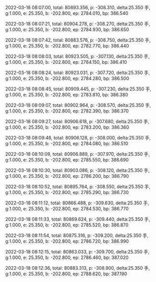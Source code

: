 2022-03-18 08:07:00, total: 80893.356, p: -308.310, delta:25.350 手, g:1.000, e: 25.350, b: -202.800, ep: 2784.010, bp: 386.540

2022-03-18 08:07:21, total: 80904.278, p: -308.270, delta:25.350 手, g:1.000, e: 25.350, b: -202.800, ep: 2784.930, bp: 386.650

2022-03-18 08:07:42, total: 80883.576, p: -308.750, delta:25.350 手, g:1.000, e: 25.350, b: -202.800, ep: 2782.770, bp: 386.440

2022-03-18 08:08:03, total: 80923.505, p: -307.130, delta:25.350 手, g:1.000, e: 25.350, b: -202.800, ep: 2784.150, bp: 386.410

2022-03-18 08:08:24, total: 80923.031, p: -307.720, delta:25.350 手, g:1.000, e: 25.350, b: -202.800, ep: 2784.280, bp: 386.500

2022-03-18 08:08:45, total: 80909.445, p: -307.230, delta:25.350 手, g:1.000, e: 25.350, b: -202.800, ep: 2783.810, bp: 386.380

2022-03-18 08:09:07, total: 80902.964, p: -308.570, delta:25.350 手, g:1.000, e: 25.350, b: -202.800, ep: 2782.390, bp: 386.370

2022-03-18 08:09:27, total: 80906.618, p: -307.680, delta:25.350 手, g:1.000, e: 25.350, b: -202.800, ep: 2783.200, bp: 386.360

2022-03-18 08:09:48, total: 80906.128, p: -308.000, delta:25.350 手, g:1.000, e: 25.350, b: -202.800, ep: 2784.080, bp: 386.510

2022-03-18 08:10:09, total: 80906.889, p: -307.970, delta:25.350 手, g:1.000, e: 25.350, b: -202.800, ep: 2785.550, bp: 386.690

2022-03-18 08:10:30, total: 80903.086, p: -308.120, delta:25.350 手, g:1.000, e: 25.350, b: -202.800, ep: 2786.200, bp: 386.790

2022-03-18 08:10:52, total: 80895.764, p: -308.550, delta:25.350 手, g:1.000, e: 25.350, b: -202.800, ep: 2785.290, bp: 386.730

2022-03-18 08:11:12, total: 80866.488, p: -309.630, delta:25.350 手, g:1.000, e: 25.350, b: -202.800, ep: 2784.530, bp: 386.770

2022-03-18 08:11:33, total: 80869.624, p: -309.440, delta:25.350 手, g:1.000, e: 25.350, b: -202.800, ep: 2785.520, bp: 386.870

2022-03-18 08:11:54, total: 80875.316, p: -309.200, delta:25.350 手, g:1.000, e: 25.350, b: -202.800, ep: 2786.720, bp: 386.990

2022-03-18 08:12:15, total: 80863.033, p: -309.700, delta:25.350 手, g:1.000, e: 25.350, b: -202.800, ep: 2786.460, bp: 387.020

2022-03-18 08:12:36, total: 80883.313, p: -308.900, delta:25.350 手, g:1.000, e: 25.350, b: -202.800, ep: 2788.620, bp: 387.190
